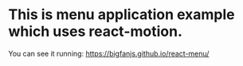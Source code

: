 # This is menu application example which uses react-motion.

You can see it running:
https://bigfanjs.github.io/react-menu/
